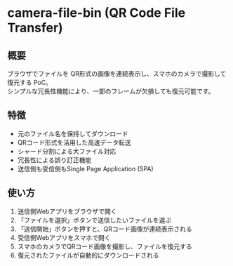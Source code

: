 # camera-file-bin (QR Code File Transfer)

## 概要
ブラウザでファイルを QR形式の画像を連続表示し、スマホのカメラで撮影して復元する PoC。  
シンプルな冗長性機能により、一部のフレームが欠損しても復元可能です。

## 特徴
- 元のファイル名を保持してダウンロード
- QRコード形式を活用した高速データ転送
- シャード分割による大ファイル対応
- 冗長性による誤り訂正機能
- 送信側も受信側もSingle Page Application (SPA)

## 使い方
1. 送信側Webアプリをブラウザで開く
2. 「ファイルを選択」ボタンで送信したいファイルを選ぶ
3. 「送信開始」ボタンを押すと、QRコード画像が連続表示される
4. 受信側Webアプリをスマホで開く
5. スマホのカメラでQRコード画像を撮影し、ファイルを復元する
6. 復元されたファイルが自動的にダウンロードされる